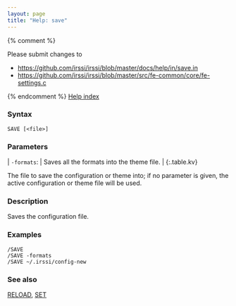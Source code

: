 ```yaml
---
layout: page
title: "Help: save"
---
```


{% comment %}

Please submit changes to
- https://github.com/irssi/irssi/blob/master/docs/help/in/save.in
- https://github.com/irssi/irssi/blob/master/src/fe-common/core/fe-settings.c


{% endcomment %}
[Help index](/documentation/help)

### Syntax ###

<div class="highlight irssisyntax"><pre style="\-\-cmdlen:4ch"><code><span class="synB">SAVE</span> <span class="syn10">[<span class="syn09">&lt;file></span>]</span></code></pre></div>



### Parameters ###


| `-formats`: |     Saves all the formats into the theme file. |
{:.table.kv}

The file to save the configuration or theme into; if no parameter is given,
the active configuration or theme file will be used.

### Description ###

Saves the configuration file.

### Examples ###

    /SAVE
    /SAVE -formats
    /SAVE ~/.irssi/config-new

### See also ###
[RELOAD](/documentation/help/reload), [SET](/documentation/help/set)

